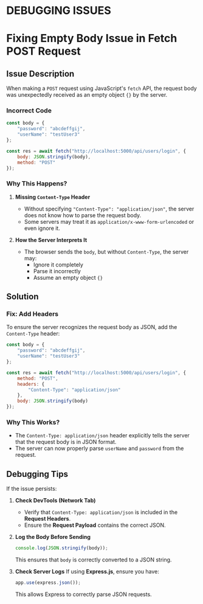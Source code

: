 # DEBUGGING ISSUES

# Fixing Empty Body Issue in Fetch POST Request

## **Issue Description**
When making a `POST` request using JavaScript's `fetch` API, the request body was unexpectedly received as an empty object `{}` by the server.

### **Incorrect Code**
```javascript
const body = {
    "password": "abcdeffgij",
    "userName": "testUser3"
};

const res = await fetch("http://localhost:5000/api/users/login", {
    body: JSON.stringify(body),
    method: "POST"
});
```

### **Why This Happens?**
1. **Missing `Content-Type` Header**
   - Without specifying `"Content-Type": "application/json"`, the server does not know how to parse the request body.
   - Some servers may treat it as `application/x-www-form-urlencoded` or even ignore it.

2. **How the Server Interprets It**
   - The browser sends the `body`, but without `Content-Type`, the server may:
     - Ignore it completely
     - Parse it incorrectly
     - Assume an empty object `{}`

## **Solution**
### **Fix: Add Headers**
To ensure the server recognizes the request body as JSON, add the `Content-Type` header:

```javascript
const body = {
    "password": "abcdeffgij",
    "userName": "testUser3"
};

const res = await fetch("http://localhost:5000/api/users/login", {
    method: "POST",
    headers: {
        "Content-Type": "application/json"
    },
    body: JSON.stringify(body)
});
```

### **Why This Works?**
- The `Content-Type: application/json` header explicitly tells the server that the request body is in JSON format.
- The server can now properly parse `userName` and `password` from the request.

## **Debugging Tips**
If the issue persists:
1. **Check DevTools (Network Tab)**
   - Verify that `Content-Type: application/json` is included in the **Request Headers**.
   - Ensure the **Request Payload** contains the correct JSON.

2. **Log the Body Before Sending**
   ```javascript
   console.log(JSON.stringify(body));
   ```
   This ensures that `body` is correctly converted to a JSON string.

3. **Check Server Logs**
   If using **Express.js**, ensure you have:
   ```javascript
   app.use(express.json());
   ```
   This allows Express to correctly parse JSON requests.

